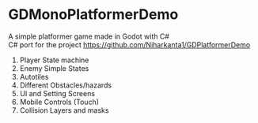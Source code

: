 ﻿# GDMonoPlatformerDemo #

A simple platformer game made in Godot with C#
<br>
C# port for the project https://github.com/Niharkanta1/GDPlatformerDemo

1. Player State machine
2. Enemy Simple States
3. Autotiles
4. Different Obstacles/hazards
5. UI and Setting Screens
6. Mobile Controls (Touch)
7. Collision Layers and masks
